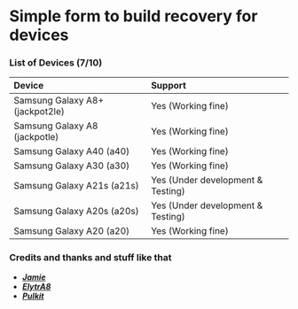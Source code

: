 # Simple form to build recovery for devices #

### List of Devices (7/10) ###

|        Device           |          Support                  |
| :---------------------- | :-------------------------------- |
Samsung Galaxy A8+ (jackpot2le)    | Yes (Working fine)
Samsung Galaxy A8 (jackpotle)      | Yes (Working fine)
Samsung Galaxy A40 (a40)      | Yes (Working fine)
Samsung Galaxy A30 (a30)      | Yes (Working fine)
Samsung Galaxy A21s (a21s)    | Yes (Under development & Testing)
Samsung Galaxy A20s (a20s)    | Yes (Under development & Testing)
Samsung Galaxy A20 (a20)      | Yes (Working fine)

### Credits and thanks and stuff like that ###
- [***Jamie***](https://t.me/henloboi)
- [***ElytrA8***](t.me/ElytrA8)
- [***Pulkit***](t.me/Pulkit077)

